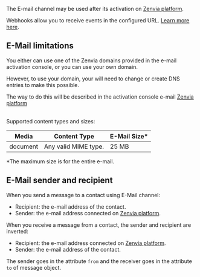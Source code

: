 The E-mail channel may be used after its activation on [Zenvia platform](https://app.zenvia.com/home/credentials/email/list).
<br/>

Webhooks allow you to receive events in the configured URL. [Learn more here](#tag/Webhooks).

## E-Mail limitations

You either can use one of the Zenvia domains provided in the e-mail activation console, or you can use your own domain.

However, to use your domain, your will need to change or create DNS entries to make this possible.

The way to do this will be described in the activation console e-mail [Zenvia platform](https://app.zenvia.com/home/credentials/email/list)

<br>
Supported content types and sizes:

| Media | Content Type | E-Mail Size* |
|---|---|---|
| document | Any valid MIME type. | 25&nbsp;MB |

*The maximum size is for the entire e-mail.


## E-Mail sender and recipient

When you send a message to a contact using E-Mail channel:

* Recipient: the e-mail address of the contact.
* Sender: the e-mail address connected on [Zenvia platform](https://app.zenvia.com/home/credentials/email/list).

When you receive a message from a contact, the sender and recipient are inverted:

* Recipient: the e-mail address connected on [Zenvia platform](https://app.zenvia.com/home/credentials/email/list).
* Sender: the e-mail address of the contact.

The sender goes in the attribute `from` and the receiver goes in the attribute `to` of message object.

